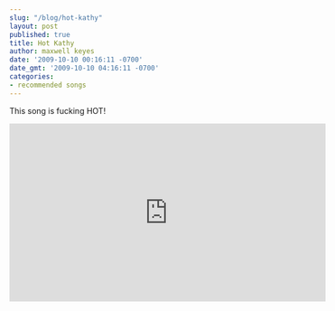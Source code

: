 ```yaml
---
slug: "/blog/hot-kathy"
layout: post
published: true
title: Hot Kathy
author: maxwell keyes
date: '2009-10-10 00:16:11 -0700'
date_gmt: '2009-10-10 04:16:11 -0700'
categories:
- recommended songs
---
```


This song is fucking HOT!

<iframe width="560" height="315" src="https://www.youtube.com/embed/3W9MN9rOK1w" frameborder="0" allowfullscreen></iframe>
